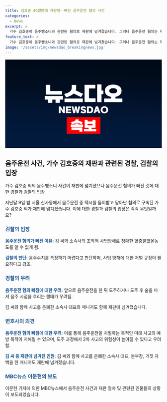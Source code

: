 ```yaml
---
title: 김호중 40일만에 재판행‥빠진 음주운전 혐의 사건
categories:
  - News
excerpt: >
  가수 김호중이 음주뺑소니와 관련된 혐의로 재판에 넘겨졌습니다. 그러나 음주운전 혐의는 제외되었는데, 검찰은 조직적 사법방해로 정확한 혈중알코올농도를 알 수 없다고 설명했습니다. 경찰은 이에 우려를 표시하며 음주운전과 도주사고의 위험성을 강조했습니다. 또한 김 씨를 도와 은폐한 소속사 관계자와 매니저도 함께 재판을 받게 될 것입니다. 이문현 기자의 보도입니다.
feature_text: >
  가수 김호중이 음주뺑소니와 관련된 혐의로 재판에 넘겨졌습니다. 그러나 음주운전 혐의는 제외되었는데, 검찰은 조직적 사법방해로 정확한 혈중알코올농도를 알 수 없다고 설명했습니다. 경찰은 이에 우려를 표시하며 음주운전과 도주사고의 위험성을 강조했습니다. 또한 김 씨를 도와 은폐한 소속사 관계자와 매니저도 함께 재판을 받게 될 것입니다. 이문현 기자의 보도입니다.
image: '/assets/img/newsdao_breakingnews.jpg'
---
```


<p><img src="/assets/img/newsdao_breakingnews.jpg" alt="implanttips 속보" /></p>

<h2 data-ke-size="size26">음주운전 사건, 가수 김호중의 재판과 관련된 경찰, 검찰의 입장</h2>

<p data-ke-size="size16">가수 김호중 씨의 음주뺑소니 사건이 재판에 넘겨졌으나 음주운전 혐의가 빠진 것에 대한 경찰과 검찰의 입장</p>

<p data-ke-size="size16">지난달 9일 밤 서울 신사동에서 음주운전 중 택시를 들이받고 달아난 혐의로 구속된 가수 김호중 씨가 재판에 넘겨졌습니다. 이에 대한 경찰과 검찰의 입장은 각각 무엇일까요?</p>

<h3><b><span style="color: #1a5490;">검찰의 입장</span></b></h3>

<p data-ke-size="size16"><b><span style="color: #1a5490;">음주운전 혐의가 빠진 이유:</span></b> 김 씨와 소속사의 조직적 사법방해로 정확한 혈중알코올농도를 알 수 없게 됨. </p>

<p data-ke-size="size16"><b><span style="color: #1a5490;">검찰의 판단:</span></b> 음주수치를 특정하기 어렵다고 판단하며, 사법 방해에 대한 처벌 규정이 필요하다고 강조.</p>

<h3><b><span style="color: #1a5490;">경찰의 우려</span></b></h3>

<p data-ke-size="size16"><b><span style="color: #1a5490;">음주운전 혐의 빠짐에 대한 우려:</span></b> 앞으로 음주운전을 한 뒤 도주하거나 도주 후 술을 마셔 음주 시점을 흐리는 행태가 우려됨. </p>

<p data-ke-size="size16">김 씨와 함께 사고를 은폐한 소속사 대표와 매니저도 함께 재판에 넘겨졌습니다.</p>

<h3><b><span style="color: #1a5490;">변호사의 의견</span></b></h3>

<p data-ke-size="size16"><b><span style="color: #1a5490;">음주운전 혐의 빠짐에 대한 우려:</span></b> 이를 통해 음주운전을 처벌하는 목적인 미래 사고의 예방 목적이 저해될 수 있으며, 도주 과정에서 2차 사고의 위험성이 높아질 수 있다고 우려함.</p>

<p data-ke-size="size16"><b><span style="color: #1a5490;">김 씨 등 재판에 넘겨진 인원:</span></b> 김 씨와 함께 사고를 은폐한 소속사 대표, 본부장, 거짓 자백을 한 매니저도 재판에 넘겨졌습니다.</p>

<h3><b><span style="color: #1a5490;">MBC뉴스 이문현의 보도</span></b></h3>

<p data-ke-size="size16">이문현 기자에 의한 MBC뉴스에서 음주운전 사건과 재판 절차 및 관련된 인물들의 상황이 보도되었습니다.</p>


